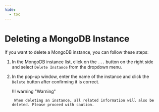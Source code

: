 ```yaml
---
hide:
  - toc
---
```


# Deleting a MongoDB Instance

If you want to delete a MongoDB instance, you can follow these steps:

1. In the MongoDB instance list, click on the `...` button on the right side and select `Delete Instance` from the dropdown menu.



2. In the pop-up window, enter the name of the instance and click the `Delete` button after confirming it is correct.



    !!! warning "Warning"

        When deleting an instance, all related information will also be deleted. Please proceed with caution.
